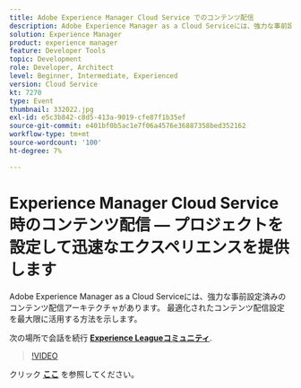 ```yaml
---
title: Adobe Experience Manager Cloud Service でのコンテンツ配信
description: Adobe Experience Manager as a Cloud Serviceには、強力な事前設定済みのコンテンツ配信アーキテクチャがあります。 最適化されたコンテンツ配信設定を最大限に活用する方法を示します。 このセッションは、Adobe Developers Live Content イベントの一部として配信されました。
solution: Experience Manager
product: experience manager
feature: Developer Tools
topic: Development
role: Developer, Architect
level: Beginner, Intermediate, Experienced
version: Cloud Service
kt: 7270
type: Event
thumbnail: 332022.jpg
exl-id: e5c3b842-c8d5-413a-9019-cfe87f1b35ef
source-git-commit: e401bf0b5ac1e7f06a4576e36887358bed352162
workflow-type: tm+mt
source-wordcount: '100'
ht-degree: 7%

---
```


# Experience Manager Cloud Service時のコンテンツ配信 — プロジェクトを設定して迅速なエクスペリエンスを提供します

Adobe Experience Manager as a Cloud Serviceには、強力な事前設定済みのコンテンツ配信アーキテクチャがあります。 最適化されたコンテンツ配信設定を最大限に活用する方法を示します。

次の場所で会話を続行 **[Experience Leagueコミュニティ](https://adobe.ly/36Yd3v6)**.

>[!VIDEO](https://video.tv.adobe.com/v/332022/?quality=12&learn=on&hidetitle=true)

クリック **[ここ](/help/adobe-developers-live/assets/content-delivery-on-aemcs.pdf)** を参照してください。
